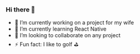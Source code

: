 ### Hi there 👋

- 🔭 I’m currently working on a project for my wife
- 🌱 I’m currently learning React Native
- 👯 I’m looking to collaborate on any project
- ⚡ Fun fact: I like to golf ⛳
